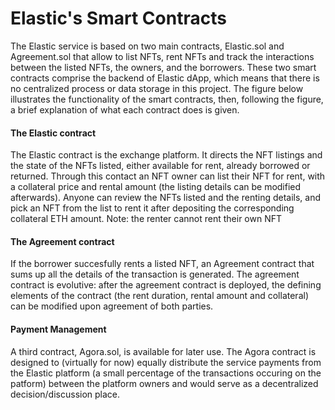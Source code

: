 # Elastic's Smart Contracts


The Elastic service is based on two main contracts, Elastic.sol and Agreement.sol that allow to list NFTs, rent NFTs and track the interactions between the listed NFTs, the owners, and the borrowers. These two smart contracts comprise the backend of Elastic dApp, which means that there is no centralized process or data storage in this project. The figure below illustrates the functionality of the smart contracts, then, following the figure, a brief explanation of what each contract does is given.
 
#### The Elastic contract
The Elastic contract is the exchange platform. It directs the NFT listings and the state of the NFTs listed, either available for rent, already borrowed or returned.
Through this contact an NFT owner can list their NFT for rent, with a collateral price and rental amount (the listing details can be modified afterwards). 
Anyone can review the NFTs listed and the renting details, and pick an NFT from the list to rent it after depositing the corresponding collateral ETH amount.
Note: the renter cannot rent their own NFT  

#### The Agreement contract  
If the borrower succesfully rents a listed NFT, an Agreement contract that sums up all the details of the transaction is generated. 
The agreement contract is evolutive: after the agreement contract is deployed, the defining elements of the contract (the rent duration, rental amount and collateral) can be modified upon agreement of both parties.

#### Payment Management
A third contract, Agora.sol, is available for later use. The Agora contract is designed to (virtually for now) equally distribute the service payments from the Elastic platform (a small percentage of the transactions occuring on the patform) between the platform owners and would serve as a decentralized decision/discussion place.
